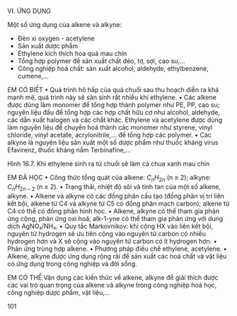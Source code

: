 VI. ỨNG DỤNG

Một số ứng dụng của alkene và alkyne:
- Đèn xi oxygen - acetylene
- Sản xuất dược phẩm
- Ethylene kích thích hoa quả mau chín
- Tổng hợp polymer để sản xuất chất dẻo, tơ, sợi, cao su,...
- Công nghiệp hoá chất: sản xuất alcohol, aldehyde, ethylbenzene, cumene,...

EM CÓ BIẾT
• Quá trình hô hấp của quả chuối sau thu hoạch diễn ra khá mạnh mẽ, quá trình này sẽ sản sinh rất nhiều khí ethylene.
• Các alkene được dùng làm monomer để tổng hợp thành polymer như PE, PP, cao su; nguyên liệu đầu để tổng hợp các hợp chất hữu cơ như alcohol, aldehyde, các dẫn xuất halogen và các chất khác.
Ethylene và acetylene được dùng làm nguyên liệu để chuyển hoá thành các monomer như styrene, vinyl chloride, vinyl acetate, acrylonitrile,... để tổng hợp các polymer.
• Các alkyne là nguyên liệu sản xuất một số dược phẩm như thuốc kháng virus Efavirenz, thuốc kháng nấm Terbinafine,...

Hình 16.7. Khi ethylene sinh ra từ chuối sẽ làm cả chua xanh mau chín

EM ĐÃ HỌC
• Công thức tổng quát của alkene: $C_nH_{2n}$ (n ≥ 2); alkyne: $C_nH_{2n-2}$ (n ≥ 2).
• Trạng thái, nhiệt độ sôi và tính tan của một số alkene, alkyne.
• Alkene và alkyne có các đồng phân cấu tạo (đồng phân vị trí liên kết bội, alkene từ C4 và alkyne từ C5 có đồng phân mạch carbon); alkene từ C4 có thể có đồng phân hình học.
• Alkene, alkyne có thể tham gia phản ứng cộng, phản ứng oxi hoá; alk-1-yne có thể tham gia phản ứng với dung dịch AgNO₃/NH₃.
• Quy tắc Markovnikov: khi cộng HX vào liên kết bội, nguyên tử hydrogen sẽ ưu tiên cộng vào nguyên tử carbon có nhiều hydrogen hơn và X sẽ cộng vào nguyên tử carbon có ít hydrogen hơn.
• Phản ứng trùng hợp alkene.
• Phương pháp điều chế ethylene, acetylene.
• Alkene, alkyne được ứng dụng rộng rãi để sản xuất các hoá chất và vật liệu có ứng dụng trong công nghiệp và đời sống.

EM CÓ THỂ
Vận dụng các kiến thức về alkene, alkyne để giải thích được các vai trò quan trọng của alkene và alkyne trong công nghiệp hoá học, công nghiệp dược phẩm, vật liệu,...

101